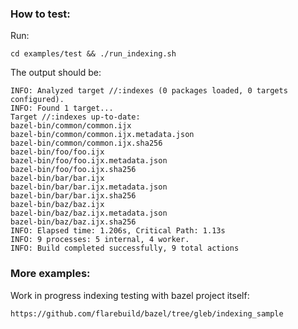 ### How to test:

Run:

    cd examples/test && ./run_indexing.sh

The output should be:

    INFO: Analyzed target //:indexes (0 packages loaded, 0 targets configured).
    INFO: Found 1 target...
    Target //:indexes up-to-date:
    bazel-bin/common/common.ijx
    bazel-bin/common/common.ijx.metadata.json
    bazel-bin/common/common.ijx.sha256
    bazel-bin/foo/foo.ijx
    bazel-bin/foo/foo.ijx.metadata.json
    bazel-bin/foo/foo.ijx.sha256
    bazel-bin/bar/bar.ijx
    bazel-bin/bar/bar.ijx.metadata.json
    bazel-bin/bar/bar.ijx.sha256
    bazel-bin/baz/baz.ijx
    bazel-bin/baz/baz.ijx.metadata.json
    bazel-bin/baz/baz.ijx.sha256
    INFO: Elapsed time: 1.206s, Critical Path: 1.13s
    INFO: 9 processes: 5 internal, 4 worker.
    INFO: Build completed successfully, 9 total actions

### More examples:

Work in progress indexing testing with bazel project itself:

    https://github.com/flarebuild/bazel/tree/gleb/indexing_sample